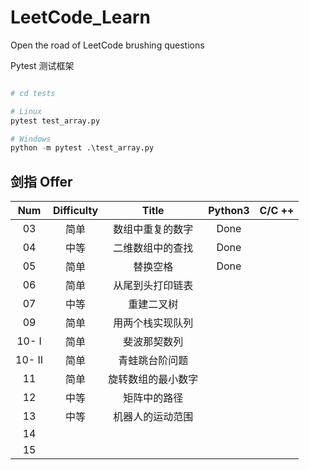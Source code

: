 # LeetCode_Learn
Open the road of LeetCode brushing questions


Pytest 测试框架

```python

# cd tests

# Linux
pytest test_array.py 

# Windows
python -m pytest .\test_array.py 
```
## 剑指 Offer

| Num   | Difficulty |                  Title                   | Python3 | C/C ++ |
| :---------: | :----------: | :------------------------------: |   :----------: |:----------: |
| 03|简单 | 数组中重复的数字| Done | |
| 04|中等 | 二维数组中的查找| Done | |
| 05|简单 | 替换空格| Done| | 
| 06|简单 | 从尾到头打印链表 | | | 
| 07|中等 | 重建二叉树 | | | 
| 09|简单 | 用两个栈实现队列| | | 
| 10- I| 简单| 斐波那契数列| | | 
| 10- II| 简单| 青蛙跳台阶问题| | | 
| 11| 简单| 旋转数组的最小数字| | | 
| 12| 中等| 矩阵中的路径| | | 
| 13| 中等| 机器人的运动范围| | | 
| 14| | | | | 
| 15| | | | | 
	